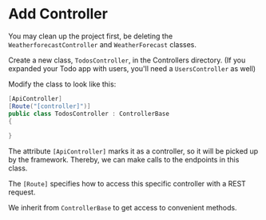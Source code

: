 # Add Controller

You may clean up the project first, be deleting the `WeatherforecastController` and `WeatherForecast` classes.

Create a new class, `TodosController`, in the Controllers directory. (If you expanded your Todo app with users, you'll need a `UsersController` as well)

Modify the class to look like this:

```csharp
[ApiController]
[Route("[controller]")]
public class TodosController : ControllerBase
{
    
}
```

The attribute `[ApiController]` marks it as a controller, so it will be picked up by the framework. 
Thereby, we can make calls to the endpoints in this class.

The `[Route]` specifies how to access this specific controller with a REST request.

We inherit from `ControllerBase` to get access to convenient methods.